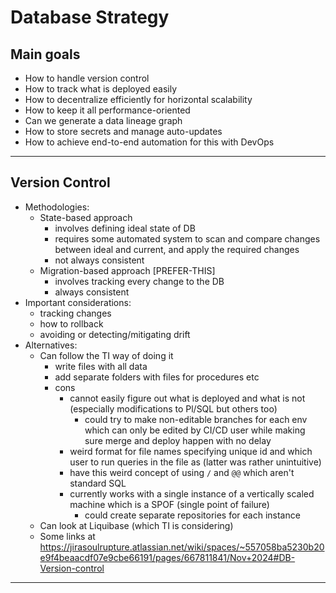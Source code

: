 # Database Strategy

## Main goals

- How to handle version control
- How to track what is deployed easily
- How to decentralize efficiently for horizontal scalability
- How to keep it all performance-oriented
- Can we generate a data lineage graph
- How to store secrets and manage auto-updates
- How to achieve end-to-end automation for this with DevOps

---

## Version Control

- Methodologies:
  - State-based approach
    - involves defining ideal state of DB
    - requires some automated system to scan and compare changes between ideal and current, and apply the required changes
    - not always consistent
  - Migration-based approach [PREFER-THIS]
    - involves tracking every change to the DB
    - always consistent
- Important considerations:
  - tracking changes
  - how to rollback
  - avoiding or detecting/mitigating drift
- Alternatives:
  - Can follow the TI way of doing it
    - write files with all data
    - add separate folders with files for procedures etc
    - cons
      - cannot easily figure out what is deployed and what is not (especially modifications to Pl/SQL but others too)
        - could try to make non-editable branches for each env which can only be edited by CI/CD user while making sure merge and deploy happen with no delay
      - weird format for file names specifying unique id and which user to run queries in the file as (latter was rather unintuitive)
      - have this weird concept of using `/` and `@@` which aren't standard SQL
      - currently works with a single instance of a vertically scaled machine which is a SPOF (single point of failure)
        - could create separate repositories for each instance
  - Can look at Liquibase (which TI is considering)
  - Some links at https://jirasoulrupture.atlassian.net/wiki/spaces/~557058ba5230b20e9f4beaacdf07e9cbe66191/pages/667811841/Nov+2024#DB-Version-control

---
